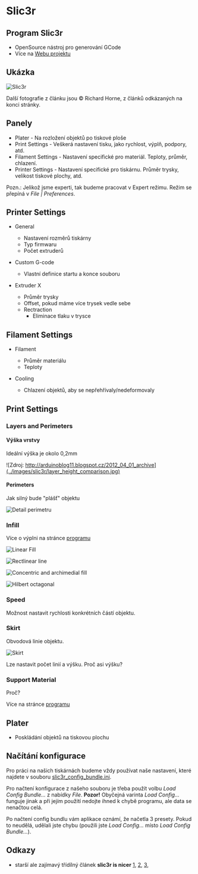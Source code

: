 Slic3r
======

Program Slic3r
--------------

-   OpenSource nástroj pro generování GCode
-   Více na [Webu projektu](http://slic3r.org)

Ukázka
------

![Slic3r](../images/slic3r/slic3r.png)

Další fotografie z článku jsou © Richard Horne, z článků odkázaných na konci
stránky.

Panely
------

-   Plater - Na rozložení objektů po tiskové ploše
-   Print Settings - Veškerá nastavení tisku, jako rychlost, 
    výplň, podpory, atd.
-   Filament Settings - Nastavení specifické pro materiál. 
    Teploty, průměr, chlazení.
-   Printer Settings - Nastavení specifické pro tiskárnu. Průměr trysky, 
    velikost tiskové plochy, atd.

Pozn.: Jelikož jsme experti, tak budeme pracovat v Expert režimu.
Režim se přepíná v *File | Preferences*.



Printer Settings
----------------

-   General
    -   Nastavení rozměrů tiskárny
    -   Typ firmwaru
    -   Počet extruderů

-   Custom G-code
    -   Vlastní definice startu a konce souboru

-   Extruder X
    -   Průměr trysky
    -   Offset, pokud máme více trysek vedle sebe
    -   Rectraction
        -   Eliminace tlaku v trysce

Filament Settings
-----------------

-   Filament
    -   Průměr materiálu
    -   Teploty

-   Cooling
    -   Chlazení objektů, aby se nepřehřívaly/nedeformovaly

Print Settings
--------------

### Layers and Perimeters

#### Výška vrstvy

Ideální výška je okolo 0,2mm

![Zdroj: http://arduinoblog11.blogspot.cz/2012_04_01_archive](../images/slic3r/layer_height_comparison.jpg)

#### Perimeters

Jak silný bude "plášť" objektu

![Detail perimetru](../images/slic3r/perimeter_detail.jpg)

### Infill

Více o výplni na stránce [programu](http://manual.slic3r.org/expert-mode/infill)

![Linear Fill](../images/slic3r/linear_fill.jpg)

![Rectlinear line](../images/slic3r/rectilinear_line.jpg)

![Concentric and archimedial fill](../images/slic3r/concentric_and_archimedial_fill.jpg)

![Hilbert octagonal](../images/slic3r/hilbert_octag.jpg)

### Speed

Možnost nastavit rychlosti konkrétních částí objektu.

### Skirt

Obvodová linie objektu.

![Skirt](../images/slic3r/skirt.png)

Lze nastavit počet linií a výšku.
Proč asi výšku?

### Support Material

Proč?

Více na stránce [programu](http://manual.slic3r.org/expert-mode/support-material)

Plater
------

-   Poskládání objektů na tiskovou plochu


Načítání konfigurace
--------------------

Pro práci na našich tiskárnách budeme vždy používat naše nastavení, které
najdete v souboru [slic3r_config_bundle.ini](../configs/printing/slic3r_config_bundle.ini).

Pro načtení konfigurace z našeho souboru je třeba použít volbu *Load Config Bundle...*
z nabídky *File*. **Pozor!** Obyčejná varinta *Load Config...* funguje jinak
a při jejím použití nedojte ihned k chybě programu, ale data se nenačtou celá.

Po načtení config bundlu vám aplikace oznámí, že načetla 3 presety. Pokud to
neudělá, udělali jste chybu (použili jste *Load Config...* místo
*Load Config Bundle...*).


Odkazy
------

-   starší ale zajímavý třídílný článek **slic3r is nicer** [1](http://richrap.blogspot.cz/2012/01/slic3r-is-nicer-part-1-settings-and.html), [2](http://richrap.blogspot.cz/2012/01/slic3r-is-nicer-part-2-filament-and.html), [3](http://richrap.blogspot.cz/2012/01/slic3r-is-nicer-part-3-how-low-can-you.html), 

